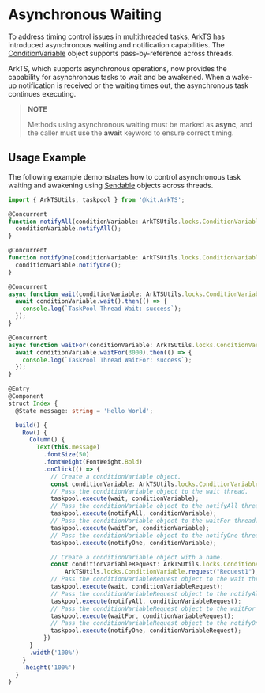 # Asynchronous Waiting

To address timing control issues in multithreaded tasks, ArkTS has introduced asynchronous waiting and notification capabilities. The [ConditionVariable](../reference/apis-arkts/js-apis-arkts-utils.md#conditionvariable18) object supports pass-by-reference across threads.

ArkTS, which supports asynchronous operations, now provides the capability for asynchronous tasks to wait and be awakened. When a wake-up notification is received or the waiting times out, the asynchronous task continues executing.

> **NOTE**
>
> Methods using asynchronous waiting must be marked as **async**, and the caller must use the **await** keyword to ensure correct timing.

## Usage Example

The following example demonstrates how to control asynchronous task waiting and awakening using [Sendable](arkts-sendable.md) objects across threads.

```ts
import { ArkTSUtils, taskpool } from '@kit.ArkTS';

@Concurrent
function notifyAll(conditionVariable: ArkTSUtils.locks.ConditionVariable) {
  conditionVariable.notifyAll();
}

@Concurrent
function notifyOne(conditionVariable: ArkTSUtils.locks.ConditionVariable) {
  conditionVariable.notifyOne();
}

@Concurrent
async function wait(conditionVariable: ArkTSUtils.locks.ConditionVariable) {
  await conditionVariable.wait().then(() => {
    console.log(`TaskPool Thread Wait: success`);
  });
}

@Concurrent
async function waitFor(conditionVariable: ArkTSUtils.locks.ConditionVariable) {
  await conditionVariable.waitFor(3000).then(() => {
    console.log(`TaskPool Thread WaitFor: success`);
  });
}

@Entry
@Component
struct Index {
  @State message: string = 'Hello World';

  build() {
    Row() {
      Column() {
        Text(this.message)
          .fontSize(50)
          .fontWeight(FontWeight.Bold)
          .onClick(() => {
            // Create a conditionVariable object.
            const conditionVariable: ArkTSUtils.locks.ConditionVariable = new ArkTSUtils.locks.ConditionVariable();
            // Pass the conditionVariable object to the wait thread.
            taskpool.execute(wait, conditionVariable);
            // Pass the conditionVariable object to the notifyAll thread to wake up the wait thread. The log information "TaskPool Thread Wait: success" is displayed.
            taskpool.execute(notifyAll, conditionVariable);
            // Pass the conditionVariable object to the waitFor thread.
            taskpool.execute(waitFor, conditionVariable);
            // Pass the conditionVariable object to the notifyOne thread to wake up the waitFor thread. The log information "TaskPool Thread WaitFor: success" is displayed.
            taskpool.execute(notifyOne, conditionVariable);

            // Create a conditionVariable object with a name.
            const conditionVariableRequest: ArkTSUtils.locks.ConditionVariable =
                ArkTSUtils.locks.ConditionVariable.request("Request1");
            // Pass the conditionVariableRequest object to the wait thread.
            taskpool.execute(wait, conditionVariableRequest);
            // Pass the conditionVariableRequest object to the notifyAll thread to wake up the wait thread. The log information "TaskPool Thread Wait: success" is displayed.
            taskpool.execute(notifyAll, conditionVariableRequest);
            // Pass the conditionVariableRequest object to the waitFor thread.
            taskpool.execute(waitFor, conditionVariableRequest);
            // Pass the conditionVariableRequest object to the notifyOne thread to wake up the waitFor thread. The log information "TaskPool Thread WaitFor: success" is displayed.
            taskpool.execute(notifyOne, conditionVariableRequest);
          })
      }
      .width('100%')
    }
    .height('100%')
  }
}
```
